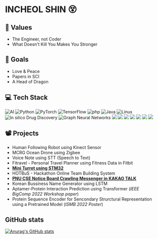 # INCHEOL SHIN 😵


## 🧠 Values 
* The Engineer, not Coder
* What Doesn't Kill You Makes You Stronger

## 🥅 Goals
* Love & Peace
* Papers in SCI
* A Head of Dragon

## 💻 Tech Stack 

<img alt="AI" src ="https://img.shields.io/badge/AI-F37626?logo=Jupyter&logoColor=white"/>  <img alt="Python" src ="https://img.shields.io/badge/Python-3776AB.svg?logo=Python&logoColor=white"/> <img alt="PyTorch" src ="https://img.shields.io/badge/PyTorch-EE4C2C.svg?logo=PyTorch&logoColor=white"/> <img alt="TensorFlow" src ="https://img.shields.io/badge/TensorFlow-FF6F00.svg?logo=TensorFlow&logoColor=white"/> <img alt="php" src ="https://img.shields.io/badge/php-777BB4.svg?logo=php&logoColor=white"/> <img alt="Java" src ="https://img.shields.io/badge/Java-007396.svg?logo=Java&logoColor=white"/> <img alt="Linux" src ="https://img.shields.io/badge/Linux-FCC624.svg?logo=Linux&logoColor=white"/> <img alt=" In silico Drug Discovery" src ="https://img.shields.io/badge/In silico Drug Discovery-252B2D?logo=Nucleo&logoColor=white"/> <img alt="Graph Neural Networks" src ="https://img.shields.io/badge/Graph Neural Networks-1A2477?logo=GraphQL&logoColor=white"/> <img src="https://img.shields.io/badge/MySQL-4479A1?logo=mysql&logoColor=white"> <img src="https://img.shields.io/badge/Docker-2496ED?logo=Docker&logoColor=white"> <img src="https://img.shields.io/badge/Kubernetes-326CE5?logo=Kubernetes&logoColor=white"> <img src="https://img.shields.io/badge/Transformer-DD0B78?logo=Starship&logoColor=white"> <img src="https://img.shields.io/badge/NLP-E50914?logo=netflix&logoColor=white"> <img src="https://img.shields.io/badge/Machine Learning-D9272E?logo=mega&logoColor=white"> <img src="https://img.shields.io/badge/C/C++-00599C?logo=C&logoColor=white"> 

## 📽️ Projects
* Human Following Robot using Kinect Sensor
* MCRG Ocean Drone using Zigbee
* Voice Note using STT (Speech to Text)
* Fitravel - Personal Travel Planner using Fitness Data in Fitbit
* [**Mini Turret using STM32**](https://github.com/godic97/Embedded-System-Design-and-Lab)
* HOTBuS - Hackathon Online Team Building System
* [**PNU CSE Notice Board Crawling Messenger in KAKAO TALK**](https://pf.kakao.com/_pjiQb)
* Korean Bussiness Name Generator using LSTM
* Aptamer-Protein Interaction Prediction using Transformer (_IEEE BigComp 2022 Workshop paper_)
* Protein Sequence Encoder for Sencondary Strurctural Representation using a Pretrained Model (_ISMB 2022 Poster_)

## GitHub stats
[![Anurag's GitHub stats](https://github-readme-stats.vercel.app/api?username=godic97)](https://github.com/깃허브아이디/github-readme-stats)
<!--
**godic97/godic97** is a ✨ _special_ ✨ repository because its `README.md` (this file) appears on your GitHub profile.

